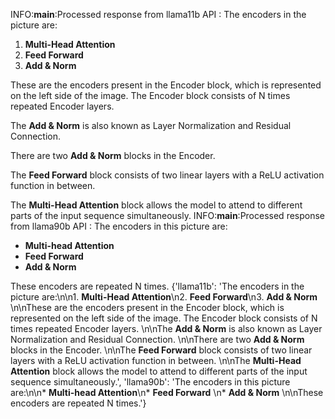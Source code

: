 INFO:__main__:Processed response from llama11b API : The encoders in the picture are:

1. **Multi-Head Attention**
2. **Feed Forward**
3. **Add & Norm**

These are the encoders present in the Encoder block, which is represented on the left side of the image. The Encoder block consists of N times repeated Encoder layers.    

The **Add & Norm** is also known as Layer Normalization and Residual Connection.

There are two **Add & Norm** blocks in the Encoder.

The **Feed Forward** block consists of two linear layers with a ReLU activation function in between.

The **Multi-Head Attention** block allows the model to attend to different parts of the input sequence simultaneously.
INFO:__main__:Processed response from llama90b API : The encoders in this picture are:

*   **Multi-head Attention**
*   **Feed Forward**
*   **Add & Norm**

These encoders are repeated N times.
{'llama11b': 'The encoders in the picture are:\n\n1. **Multi-Head Attention**\n2. **Feed Forward**\n3. **Add & Norm** \n\nThese are the encoders present in the Encoder block, which is represented on the left side of the image. The Encoder block consists of N times repeated Encoder layers. \n\nThe **Add & Norm** is also known as Layer Normalization and Residual Connection. \n\nThere are two **Add & Norm** blocks in the Encoder. \n\nThe **Feed Forward** block consists of two linear layers with a ReLU activation function in between. \n\nThe **Multi-Head Attention** block allows the model to attend to different parts of the input sequence simultaneously.', 'llama90b': 'The encoders in this picture are:\n\n*   **Multi-head Attention**\n*   **Feed Forward** \n*   **Add & Norm** \n\nThese encoders are repeated N times.'}